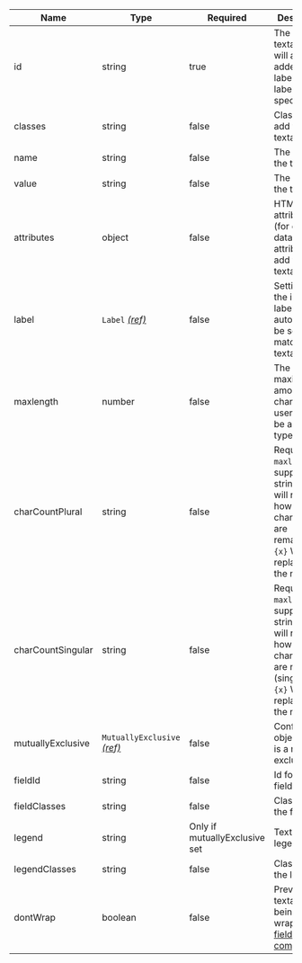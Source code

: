 | Name              | Type                                                          | Required                      | Description                                                                                                                                           |
| ----------------- | ------------------------------------------------------------- | ----------------------------- | ----------------------------------------------------------------------------------------------------------------------------------------------------- |
| id                | string                                                        | true                          | The id of the textarea. This will also be added to the label if a label is specified                                                                  |
| classes           | string                                                        | false                         | Classes to add to the textarea.                                                                                                                       |
| name              | string                                                        | false                         | The name of the textarea                                                                                                                              |
| value             | string                                                        | false                         | The value of the textarea.                                                                                                                            |
| attributes        | object                                                        | false                         | HTML attributes (for example data attributes) to add to the textarea                                                                                  |
| label             | `Label` [_(ref)_](/components/label)                          | false                         | Settings for the input label. `for` will automatically be set to match the textarea id                                                                |
| maxlength         | number                                                        | false                         | The maximum amount of characters a user should be allowed to type in                                                                                  |
| charCountPlural   | string                                                        | false                         | Required if `maxlength` is supplied. The string that will render how many characters are remaining. `{x}` Will be replaced with the number            |
| charCountSingular | string                                                        | false                         | Required if `maxlength` is supplied. The string that will render how many characters are remaining (singular). `{x}` Will be replaced with the number |
| mutuallyExclusive | `MutuallyExclusive` [_(ref)_](/components/mutually-exclusive) | false                         | Configuration object if this is a mutually exclusive list                                                                                             |
| fieldId           | string                                                        | false                         | Id for the field                                                                                                                                      |
| fieldClasses      | string                                                        | false                         | Classes for the field                                                                                                                                 |
| legend            | string                                                        | Only if mutuallyExclusive set | Text for the legend                                                                                                                                   |
| legendClasses     | string                                                        | false                         | Classes for the legend                                                                                                                                |
| dontWrap          | boolean                                                       | false                         | Prevents the textarea from being wrapped in a [field component](/components/field)                                                                    |
